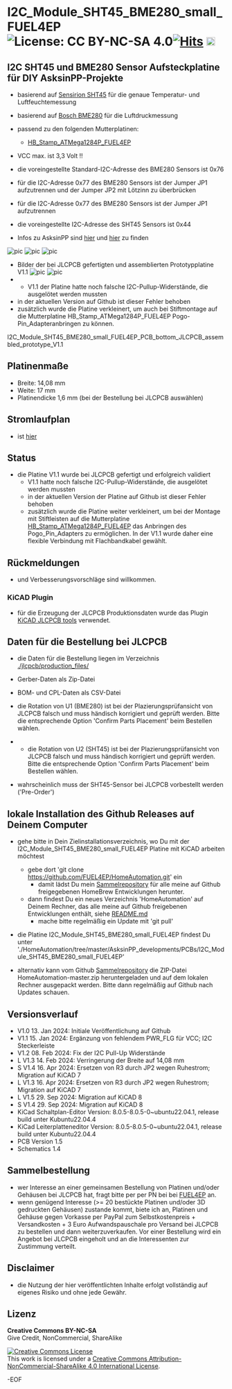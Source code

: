 # I2C_Module_SHT45_BME280_small_FUEL4EP ![License: CC BY-NC-SA 4.0](https://img.shields.io/badge/License-CC%20BY--NC--SA%204.0-lightgrey.svg)[![Hits](https://hits.seeyoufarm.com/api/count/incr/badge.svg?url=https%3A%2F%2Fgithub.com%2FFUEL4EP%2FHomeAutomation%2Ftree%2Fmaster%2FAsksinPP_developments%2FPCBs%I2C_Module_SHT45_BME280_small_FUEL4EP&count_bg=%2379C83D&title_bg=%23555555&icon=&icon_color=%23E7E7E7&title=hits&edge_flat=false)](https://hits.seeyoufarm.com) <a href='https://ko-fi.com/FUEL4EP' target='_blank'><img height='20' style='border:0px;height:20px;' src='https://cdn.ko-fi.com/cdn/kofi1.png?v=2' border='0' alt='Buy Me a Coffee at ko-fi.com' /></a>


## I2C SHT45 und BME280 Sensor Aufsteckplatine für DIY AsksinPP-Projekte

- basierend auf [Sensirion SHT45](https://sensirion.com/media/documents/33FD6951/64D3B030/Sensirion_Datasheet_SHT4x.pdf) für die genaue Temperatur- und Luftfeuchtemessung
- basierend auf [Bosch BME280](https://www.bosch-sensortec.com/media/boschsensortec/downloads/datasheets/bst-bme280-ds002.pdf) für die Luftdruckmessung
- passend zu den folgenden Mutterplatinen:
	* [HB_Stamp_ATMega1284P_FUEL4EP](https://github.com/FUEL4EP/HomeAutomation/tree/master/AsksinPP_developments/PCBs/HB_Stamp_ATMega1284P_FUEL4EP)	
- VCC max. ist 3,3 Volt !!
- die voreingestellte Standard-I2C-Adresse des BME280 Sensors ist 0x76
- für die I2C-Adresse 0x77 des BME280 Sensors ist der Jumper JP1 aufzutrennen und der Jumper JP2 mit Lötzinn zu überbrücken
- für die I2C-Adresse 0x77 des BME280 Sensors ist der Jumper JP1 aufzutrennen
- die voreingestellte I2C-Adresse des SHT45 Sensors ist 0x44

- Infos zu AsksinPP sind [hier](https://asksinpp.de) und [hier](https://asksinpp.de/Grundlagen/01_hardware.html#verdrahtung) zu finden

![pic](PNGs/I2C_Module_SHT45_BME280_small_FUEL4EP_PCB_3D_top.png)
![pic](PNGs/I2C_Module_SHT45_BME280_small_FUEL4EP_PCB_KiCAD.png)
![pic](PNGs/I2C_Module_SHT45_BME280_small_FUEL4EP_top_silkscreen.png)

- Bilder der bei JLCPCB gefertigten und assemblierten Prototypplatine V1.1
![pic](Pictures_of_JLCPCB_prototypes/I2C_Module_SHT45_BME280_small_FUEL4EP_PCB_top_JLCPCB_assembled_prototype_V1.1.png)
![pic](Pictures_of_JLCPCB_prototypes/I2C_Module_SHT45_BME280_small_FUEL4EP_PCB_bottom_JLCPCB_assembled_prototype_V1.1.png)
- - V1.1 der Platine hatte noch falsche I2C-Pullup-Widerstände, die ausgelötet werden mussten
- in der aktuellen Version auf Github ist dieser Fehler behoben
- zusätzlich wurde die Platine verkleinert, um auch bei Stiftmontage auf die Mutterplatine HB_Stamp_ATMega1284P_FUEL4EP Pogo-Pin_Adapteranbringen zu können.



I2C_Module_SHT45_BME280_small_FUEL4EP_PCB_bottom_JLCPCB_assembled_prototype_V1.1

## Platinenmaße

- Breite: 14,08 mm
- Weite: 17 mm
- Platinendicke 1,6 mm (bei der Bestellung bei JLCPCB auswählen)

## Stromlaufplan

- ist [hier](./Schematics/I2C_Module_SHT45_BME280_small_FUEL4EP.pdf)

## Status

- die Platine V1.1 wurde bei JLCPCB gefertigt und erfolgreich validiert
	- V1.1 hatte noch falsche I2C-Pullup-Widerstände, die ausgelötet werden mussten
	- in der aktuellen Version der Platine auf Github ist dieser Fehler behoben
	- zusätzlich wurde die Platine weiter verkleinert, um bei der Montage mit Stiftleisten auf die Mutterplatine [HB_Stamp_ATMega1284P_FUEL4EP](https://github.com/FUEL4EP/HomeAutomation/tree/master/AsksinPP_developments/PCBs/HB_Stamp_ATMega1284P_FUEL4EP) das Anbringen des Pogo_Pin_Adapters zu ermöglichen. In der V1.1 wurde daher eine flexible Verbindung mit Flachbandkabel gewählt.




## Rückmeldungen

- und Verbesserungsvorschläge sind willkommen.

### KiCAD Plugin
- für die Erzeugung der JLCPCB Produktionsdaten wurde das Plugin [KiCAD JLCPCB tools](https://github.com/bouni/kicad-jlcpcb-tools) verwendet.


## Daten für die Bestellung bei JLCPCB

- die Daten für die Bestellung liegen im Verzeichnis [./jlcpcb/production_files/](./jlcpcb/production_files/)
- Gerber-Daten als Zip-Datei
- BOM- und CPL-Daten als CSV-Datei

- die Rotation von U1 (BME280) ist bei der Plazierungsprüfansicht von JLCPCB  falsch und muss händisch korrigiert und geprüft werden. Bitte die entsprechende Option 'Confirm Parts Placement'  beim Bestellen wählen.
- - die Rotation von U2 (SHT45) ist bei der Plazierungsprüfansicht von JLCPCB  falsch und muss händisch korrigiert und geprüft werden. Bitte die entsprechende Option 'Confirm Parts Placement'  beim Bestellen wählen.
- wahrscheinlich muss der SHT45-Sensor bei JLCPCB vorbestellt werden ('Pre-Order')

## lokale Installation des Github Releases auf Deinem Computer

- gehe bitte in Dein Zielinstallationsverzeichnis, wo Du mit der I2C_Module_SHT45_BME280_small_FUEL4EP Platine mit KiCAD arbeiten möchtest

  - gebe dort 'git clone https://github.com/FUEL4EP/HomeAutomation.git' ein
	  + damit lädst Du mein [Sammelrepository](https://github.com/FUEL4EP/HomeAutomation) für alle meine auf Github freigegebenen HomeBrew Entwicklungen herunter.
  - dann findest Du ein neues Verzeichnis 'HomeAutomation' auf Deinem Rechner, das alle meine auf Github freigebenen Entwicklungen enthält, siehe [README.md](https://github.com/FUEL4EP/HomeAutomation/blob/master/README.md)
  	+ mache bitte regelmäßig ein Update mit 'git pull'
 -	die Platine I2C_Module_SHT45_BME280_small_FUEL4EP findest Du unter './HomeAutomation/tree/master/AsksinPP_developments/PCBs/I2C_Module_SHT45_BME280_small_FUEL4EP'
 
- alternativ kann vom Github [Sammelrepository](https://github.com/FUEL4EP/HomeAutomation) die ZIP-Datei HomeAutomation-master.zip heruntergeladen und auf dem lokalen Rechner ausgepackt werden. Bitte dann regelmäßig auf Github nach Updates schauen.


## Versionsverlauf

- V1.0   13. Jan 2024: Initiale Veröffentlichung auf Github
- V1.1   15. Jan 2024: Ergänzung von fehlendem PWR_FLG für VCC; I2C Steckerleiste
- V1.2	 08. Feb 2024: Fix der I2C Pull-Up Widerstände
- L V1.3 14. Feb 2024: Verringerung der Breite auf  14,08 mm
-	S V1.4 16. Apr 2024: Ersetzen von R3 durch JP2 wegen Ruhestrom; Migration auf KiCAD 7
-	L V1.3 16. Apr 2024: Ersetzen von R3 durch JP2 wegen Ruhestrom; Migration auf KiCAD 7
-	L V1.5 29. Sep 2024: Migration auf KiCAD 8
-   S V1.4 29. Sep 2024: Migration auf KiCAD 8
- KiCad Schaltplan-Editor Version: 8.0.5-8.0.5-0~ubuntu22.04.1, release build
 unter Kubuntu22.04.4
- KiCad Leiterplatteneditor Version: 8.0.5-8.0.5-0~ubuntu22.04.1, release build
 unter Kubuntu22.04.4
- PCB Version 1.5
- Schematics  1.4

## Sammelbestellung

- wer Interesse an einer gemeinsamen Bestellung von Platinen und/oder Gehäusen bei JLCPCB hat, fragt bitte per per PN bei bei [FUEL4EP](https://homematic-forum.de/forum/ucp.php?i=pm&mode=compose&u=20685) an.
- wenn genügend Interesse (>= 20 bestückte Platinen und/oder 3D gedruckten Gehäusen) zustande kommt, biete ich an, Platinen  und Gehäuse gegen Vorkasse per PayPal zum Selbstkostenpreis + Versandkosten + 3 Euro Aufwandspauschale pro Versand bei JLCPCB zu bestellen und dann weiterzuverkaufen. Vor einer Bestellung wird ein Angebot bei JLCPCB eingeholt und an die Interessenten zur Zustimmung verteilt.

## Disclaimer

-   die Nutzung der hier veröffentlichten Inhalte erfolgt vollständig auf eigenes Risiko und ohne jede Gewähr.


## Lizenz 

**Creative Commons BY-NC-SA**<br>
Give Credit, NonCommercial, ShareAlike

<a rel="license" href="http://creativecommons.org/licenses/by-nc-sa/4.0/"><img alt="Creative Commons License" style="border-width:0" src="https://i.creativecommons.org/l/by-nc-sa/4.0/88x31.png" /></a><br />This work is licensed under a <a rel="license" href="http://creativecommons.org/licenses/by-nc-sa/4.0/">Creative Commons Attribution-NonCommercial-ShareAlike 4.0 International License</a>.


-EOF
	

